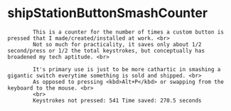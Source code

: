 # shipStationButtonSmashCounter<br>
            This is a counter for the number of times a custom button is pressed that I made/created/installed at work. <br>
            Not so much for practicality, it saves only about 1/2 second/press or 1/2 the total keystrokes, but conceptually has broadened my tech aptitude. <br>

            It's primary use is just to be more cathartic in smashing a gigantic switch everytime something is sold and shipped. <br>
            As opposed to pressing <kbd>Alt+P</kbd> or swapping from the keyboard to the mouse. <br>
            <br>
            Keystrokes not pressed: 541 Time saved: 270.5 seconds